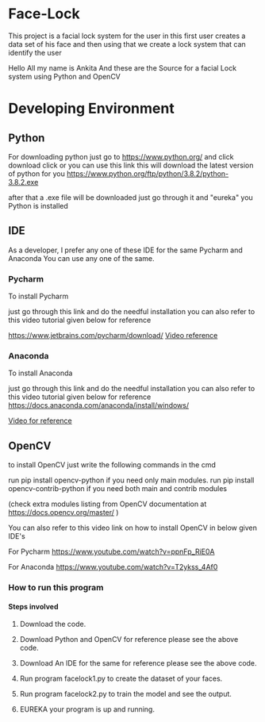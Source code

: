 # Face-Lock


This project is a facial lock system for the user in this first user creates a data set of his face and then using that we create a lock system that can identify the user 

Hello All my name is Ankita And these are the Source for a facial Lock system using Python and OpenCV


# Developing Environment 

## Python 

For downloading python just go to https://www.python.org/ and click download click or you can use this link this will download the latest version of python for you https://www.python.org/ftp/python/3.8.2/python-3.8.2.exe

after that a .exe file will be downloaded just go through it and "eureka" you Python is installed


## IDE 

As a developer, I prefer any one of these IDE for the same Pycharm and Anaconda You can use any one of the same.

### Pycharm

To install Pycharm 

just go through this link and do the needful installation you can also refer to this video tutorial given below for reference 

https://www.jetbrains.com/pycharm/download/
[Video reference](https://www.youtube.com/watch?v=AUiM1UaRCPc) 

### Anaconda 

To install Anaconda

just go through this link and do the needful installation you can also refer to this video tutorial given below for reference 
https://docs.anaconda.com/anaconda/install/windows/

[Video for reference](https://www.youtube.com/watch?v=T3ff57rxTa8)

## OpenCV 

to install OpenCV just write the following commands in the cmd 

run pip install opencv-python if you need only main modules.
run pip install opencv-contrib-python if you need both main and contrib modules 

(check extra modules listing from OpenCV documentation at https://docs.opencv.org/master/ )

You can also refer to this video link on how to install OpenCV in below given IDE's

For Pycharm
https://www.youtube.com/watch?v=ppnFp_RiE0A

For Anaconda
https://www.youtube.com/watch?v=T2ykss_4Af0


### How to run this program

#### Steps involved

1) Download the code.

2) Download Python and OpenCV for reference please see the above code.

3) Download An IDE for the same for reference please see the above code.

4) Run program facelock1.py to create the dataset of your faces.

5) Run program facelock2.py to train the model and see the output.

6) EUREKA your program is up and running.

